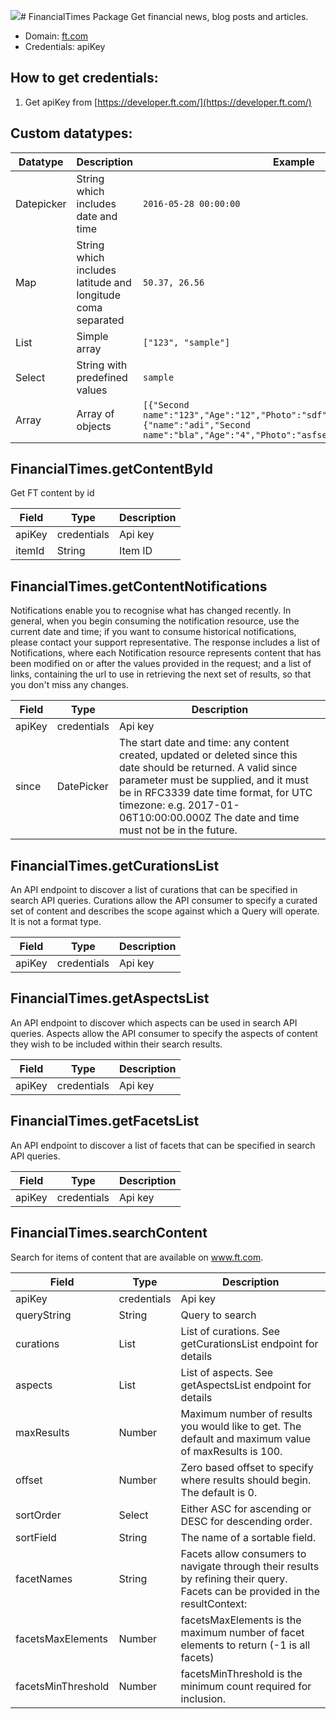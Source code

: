 [![](https://scdn.rapidapi.com/RapidAPI_banner.png)](https://rapidapi.com/package/FinancialTimes/functions?utm_source=RapidAPIGitHub_FinancialTimesFunctions&utm_medium=button&utm_content=RapidAPI_GitHub)# FinancialTimes Package
Get financial news, blog posts and articles.
* Domain: [ft.com](https://ft.com)
* Credentials: apiKey

## How to get credentials: 
1. Get apiKey from [https://developer.ft.com/](https://developer.ft.com/)


## Custom datatypes: 
|Datatype|Description|Example
|--------|-----------|----------
|Datepicker|String which includes date and time|```2016-05-28 00:00:00```
|Map|String which includes latitude and longitude coma separated|```50.37, 26.56```
|List|Simple array|```["123", "sample"]``` 
|Select|String with predefined values|```sample```
|Array|Array of objects|```[{"Second name":"123","Age":"12","Photo":"sdf","Draft":"sdfsdf"},{"name":"adi","Second name":"bla","Age":"4","Photo":"asfserwe","Draft":"sdfsdf"}] ```

## FinancialTimes.getContentById
Get FT content by id

| Field | Type  | Description
|-------|-------|----------
| apiKey| credentials| Api key
| itemId| String| Item ID

## FinancialTimes.getContentNotifications
Notifications enable you to recognise what has changed recently. In general, when you begin consuming the notification resource, use the current date and time; if you want to consume historical notifications, please contact your support representative. The response includes a list of Notifications, where each Notification resource represents content that has been modified on or after the values provided in the request; and a list of links, containing the url to use in retrieving the next set of results, so that you don't miss any changes.

| Field | Type  | Description
|-------|-------|----------
| apiKey| credentials| Api key
| since | DatePicker| The start date and time: any content created, updated or deleted since this date should be returned. A valid since parameter must be supplied, and it must be in RFC3339 date time format, for UTC timezone: e.g. 2017-01-06T10:00:00.000Z The date and time must not be in the future.

## FinancialTimes.getCurationsList
An API endpoint to discover a list of curations that can be specified in search API queries. Curations allow the API consumer to specify a curated set of content and describes the scope against which a Query will operate. It is not a format type.

| Field | Type  | Description
|-------|-------|----------
| apiKey| credentials| Api key

## FinancialTimes.getAspectsList
An API endpoint to discover which aspects can be used in search API queries. Aspects allow the API consumer to specify the aspects of content they wish to be included within their search results.

| Field | Type  | Description
|-------|-------|----------
| apiKey| credentials| Api key

## FinancialTimes.getFacetsList
An API endpoint to discover a list of facets that can be specified in search API queries.

| Field | Type  | Description
|-------|-------|----------
| apiKey| credentials| Api key

## FinancialTimes.searchContent
Search for items of content that are available on www.ft.com.

| Field             | Type  | Description
|-------------------|-------|----------
| apiKey            | credentials| Api key
| queryString       | String| Query to search
| curations         | List  | List of curations. See getCurationsList endpoint for details
| aspects           | List  | List of aspects. See getAspectsList endpoint for details
| maxResults        | Number| Maximum number of results you would like to get. The default and maximum value of maxResults is 100.
| offset            | Number| Zero based offset to specify where results should begin. The default is 0.
| sortOrder         | Select| Either ASC for ascending or DESC for descending order.
| sortField         | String| The name of a sortable field.
| facetNames        | String| Facets allow consumers to navigate through their results by refining their query. Facets can be provided in the resultContext:
| facetsMaxElements | Number| facetsMaxElements is the maximum number of facet elements to return (-1 is all facets)
| facetsMinThreshold| Number| facetsMinThreshold is the minimum count required for inclusion.

